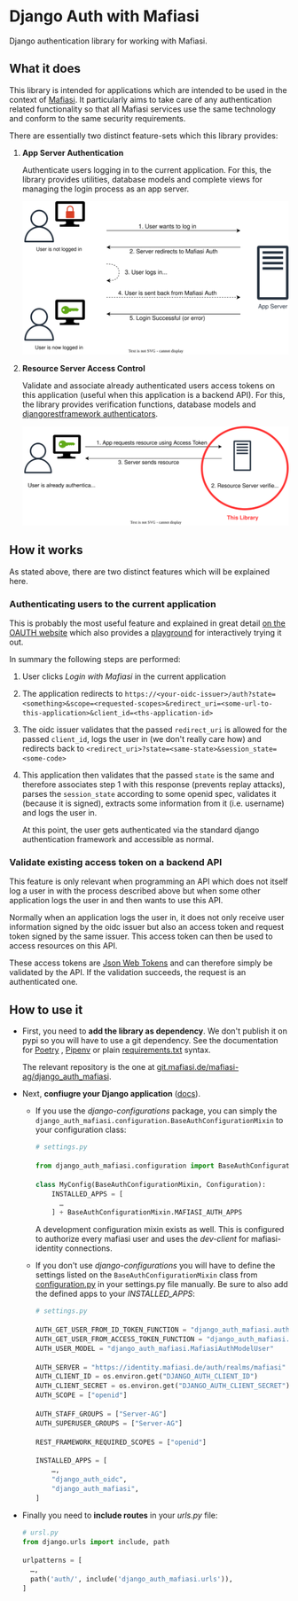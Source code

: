 # Django Auth with Mafiasi

Django authentication library for working with Mafiasi.

## What it does

This library is intended for applications which are intended to be used in the context of [Mafiasi](https://mafiasi.de).
It particularly aims to take care of any authentication related functionality so that all Mafiasi services use the 
same technology and conform to the same security requirements.

There are essentially two distinct feature-sets which this library provides:
1. **App Server Authentication** 

   Authenticate users logging in to the current application.
   For this, the library provides utilities, database models and complete views for managing the login process as an app server.

   ![App Server Diagram](.diagrams/app-server.drawio.svg)

2. **Resource Server Access Control**
   
   Validate and associate already authenticated users access tokens on this application (useful when this application is a backend API).
   For this, the library provides verification functions, database models and [djangorestframework authenticators](https://www.django-rest-framework.org/api-guide/authentication/).

   ![Resource Server Diagram](.diagrams/resource-server.drawio.svg)

## How it works

As stated above, there are two distinct features which will be explained here.

### Authenticating users to the current application

This is probably the most useful feature and explained in great detail [on the OAUTH website](https://www.oauth.com/)
which also provides a [playground](https://www.oauth.com/playground/oidc.html) for interactively trying it out.

In summary the following steps are performed:
1. User clicks *Login with Mafiasi* in the current application
2. The application redirects to 
   `https://<your-oidc-issuer>/auth?state=<something>&scope=<requested-scopes>&redirect_uri=<some-url-to-this-application>&client_id=<ths-application-id>`
3. The oidc issuer validates that the passed `redirect_uri` is allowed for the passed `client_id`, logs the user in 
   (we don't really care how) and redirects back to `<redirect_uri>?state=<same-state>&session_state=<some-code>`
4. This application then validates that the passed `state` is the same and therefore associates step 1 with this response
   (prevents replay attacks), parses the `session_state` according to some openid spec, validates it (because it is signed),
   extracts some information from it (i.e. username) and logs the user in.
   
   At this point, the user gets authenticated via the standard django authentication framework and accessible as normal.

### Validate existing access token on a backend API

This feature is only relevant when programming an API which does not itself log a user in with the process described
above but when some other application logs the user in and then wants to use this API.

Normally when an application logs the user in, it does not only receive user information signed by the oidc issuer but
also an access token and request token signed by the same issuer. This access token can then be used to access resources
on this API.

These access tokens are [Json Web Tokens](https://jwt.io/) and can therefore simply be validated by the API.
If the validation succeeds, the request is an authenticated one.

## How to use it

- First, you need to **add the library as dependency**. We don't publish it on pypi so you will have to use a git
  dependency. See the documentation
  for [Poetry](https://python-poetry.org/docs/dependency-specification/#git-dependencies)
  , [Pipenv](https://pipenv-fork.readthedocs.io/en/latest/basics.html#a-note-about-vcs-dependencies) or
  plain [requirements.txt](https://stackoverflow.com/questions/16584552/how-to-state-in-requirements-txt-a-direct-github-source)
  syntax.

  The relevant repository is the one
  at [git.mafiasi.de/mafiasi-ag/django_auth_mafiasi](https://git.mafiasi.de/mafiasi-ag/django_auth_mafiasi).

- Next, **confiugre your Django application** ([docs](https://docs.djangoproject.com/en/3.1/topics/settings/)).

    - If you use the *django-configurations* package, you can simply
      the `django_auth_mafiasi.configuration.BaseAuthConfigurationMixin` to your configuration class:
      ```python
      # settings.py
      
      from django_auth_mafiasi.configuration import BaseAuthConfigurationMixin
    
      class MyConfig(BaseAuthConfigurationMixin, Configuration):
          INSTALLED_APPS = [
            …
          ] + BaseAuthConfigurationMixin.MAFIASI_AUTH_APPS
      ```

      A development configuration mixin exists as well. This is configured to authorize every mafiasi user and uses
      the *dev-client* for mafiasi-identity connections.

    - If you don't use *django-configurations* you will have to define the settings listed on the
      `BaseAuthConfigurationMixin` class
      from [configuration.py](https://git.mafiasi.de/mafiasi-ag/django_auth_mafiasi/src/branch/master/django_auth_mafiasi/configuration.py)
      in your settings.py file manually. Be sure to also add the defined apps to your *INSTALLED_APPS*:
      ```python
      # settings.py
      
      AUTH_GET_USER_FROM_ID_TOKEN_FUNCTION = "django_auth_mafiasi.auth.get_user_from_id_token"
      AUTH_GET_USER_FROM_ACCESS_TOKEN_FUNCTION = "django_auth_mafiasi.auth.get_user_from_access_token"
      AUTH_USER_MODEL = "django_auth_mafiasi.MafiasiAuthModelUser"
  
      AUTH_SERVER = "https://identity.mafiasi.de/auth/realms/mafiasi"
      AUTH_CLIENT_ID = os.environ.get("DJANGO_AUTH_CLIENT_ID")
      AUTH_CLIENT_SECRET = os.environ.get("DJANGO_AUTH_CLIENT_SECRET")
      AUTH_SCOPE = ["openid"]
  
      AUTH_STAFF_GROUPS = ["Server-AG"]
      AUTH_SUPERUSER_GROUPS = ["Server-AG"]
      
      REST_FRAMEWORK_REQUIRED_SCOPES = ["openid"]
      
      INSTALLED_APPS = [
          …,
          "django_auth_oidc",
          "django_auth_mafiasi",
      ]
      ```

- Finally you need to **include routes** in your *urls.py* file:
  ```python
  # ursl.py
  from django.urls import include, path
  
  urlpatterns = [
    …,
    path('auth/', include('django_auth_mafiasi.urls')),
  ]
  ```
